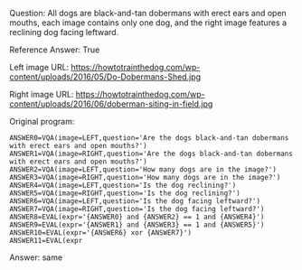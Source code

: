 Question: All dogs are black-and-tan dobermans with erect ears and open mouths, each image contains only one dog, and the right image features a reclining dog facing leftward.

Reference Answer: True

Left image URL: https://howtotrainthedog.com/wp-content/uploads/2016/05/Do-Dobermans-Shed.jpg

Right image URL: https://howtotrainthedog.com/wp-content/uploads/2016/06/doberman-siting-in-field.jpg

Original program:

```
ANSWER0=VQA(image=LEFT,question='Are the dogs black-and-tan dobermans with erect ears and open mouths?')
ANSWER1=VQA(image=RIGHT,question='Are the dogs black-and-tan dobermans with erect ears and open mouths?')
ANSWER2=VQA(image=LEFT,question='How many dogs are in the image?')
ANSWER3=VQA(image=RIGHT,question='How many dogs are in the image?')
ANSWER4=VQA(image=LEFT,question='Is the dog reclining?')
ANSWER5=VQA(image=RIGHT,question='Is the dog reclining?')
ANSWER6=VQA(image=LEFT,question='Is the dog facing leftward?')
ANSWER7=VQA(image=RIGHT,question='Is the dog facing leftward?')
ANSWER8=EVAL(expr='{ANSWER0} and {ANSWER2} == 1 and {ANSWER4}')
ANSWER9=EVAL(expr='{ANSWER1} and {ANSWER3} == 1 and {ANSWER5}')
ANSWER10=EVAL(expr='{ANSWER6} xor {ANSWER7}')
ANSWER11=EVAL(expr
```
Answer: same

